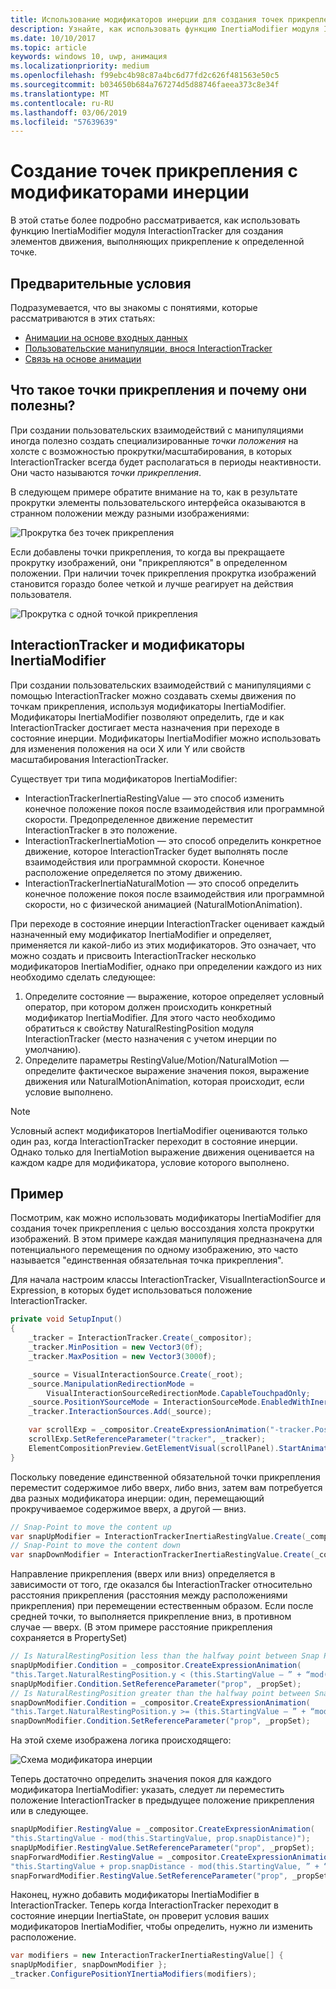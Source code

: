 ```yaml
---
title: Использование модификаторов инерции для создания точек прикрепления
description: Узнайте, как использовать функцию InertiaModifier модуля InteractionTracker для создания элементов движения, выполняющих прикрепление к определенной точке.
ms.date: 10/10/2017
ms.topic: article
keywords: windows 10, uwp, анимация
ms.localizationpriority: medium
ms.openlocfilehash: f99ebc4b98c87a4bc6d77fd2c626f481563e50c5
ms.sourcegitcommit: b034650b684a767274d5d88746faeea373c8e34f
ms.translationtype: MT
ms.contentlocale: ru-RU
ms.lasthandoff: 03/06/2019
ms.locfileid: "57639639"
---
```

# <a name="create-snap-points-with-inertia-modifiers"></a>Создание точек прикрепления с модификаторами инерции

В этой статье более подробно рассматривается, как использовать функцию InertiaModifier модуля InteractionTracker для создания элементов движения, выполняющих прикрепление к определенной точке.

## <a name="prerequisites"></a>Предварительные условия

Подразумевается, что вы знакомы с понятиями, которые рассматриваются в этих статьях:

- [Анимации на основе входных данных](input-driven-animations.md)
- [Пользовательские манипуляции, внося InteractionTracker](interaction-tracker-manipulations.md)
- [Связь на основе анимации](relation-animations.md)

## <a name="what-are-snap-points-and-why-are-they-useful"></a>Что такое точки прикрепления и почему они полезны?

При создании пользовательских взаимодействий с манипуляциями иногда полезно создать специализированные _точки положения_ на холсте с возможностью прокрутки/масштабирования, в которых InteractionTracker всегда будет располагаться в периоды неактивности. Они часто называются _точки прикрепления_.

В следующем примере обратите внимание на то, как в результате прокрутки элементы пользовательского интерфейса оказываются в странном положении между разными изображениями:

![Прокрутка без точек прикрепления](images/animation/snap-points-none.gif)

Если добавлены точки прикрепления, то когда вы прекращаете прокрутку изображений, они "прикрепляются" в определенном положении. При наличии точек прикрепления прокрутка изображений становится гораздо более четкой и лучше реагирует на действия пользователя.

![Прокрутка с одной точкой прикрепления](images/animation/snap-points-single.gif)

## <a name="interactiontracker-and-inertiamodifiers"></a>InteractionTracker и модификаторы InertiaModifier

При создании пользовательских взаимодействий с манипуляциями с помощью InteractionTracker можно создавать схемы движения по точкам прикрепления, используя модификаторы InertiaModifier. Модификаторы InertiaModifier позволяют определить, где и как InteractionTracker достигает места назначения при переходе в состояние инерции. Модификаторы InertiaModifier можно использовать для изменения положения на оси X или Y или свойств масштабирования InteractionTracker.

Существует три типа модификаторов InertiaModifier:

- InteractionTrackerInertiaRestingValue — это способ изменить конечное положение покоя после взаимодействия или программной скорости. Предопределенное движение переместит InteractionTracker в это положение.
- InteractionTrackerInertiaMotion — это способ определить конкретное движение, которое InteractionTracker будет выполнять после взаимодействия или программной скорости. Конечное расположение определяется по этому движению.
- InteractionTrackerInertiaNaturalMotion — это способ определить конечное положение покоя после взаимодействия или программной скорости, но с физической анимацией (NaturalMotionAnimation).

При переходе в состояние инерции InteractionTracker оценивает каждый назначенный ему модификатор InertiaModifier и определяет, применяется ли какой-либо из этих модификаторов. Это означает, что можно создать и присвоить InteractionTracker несколько модификаторов InertiaModifier, однако при определении каждого из них необходимо сделать следующее:

1. Определите состояние — выражение, которое определяет условный оператор, при котором должен происходить конкретный модификатор InertiaModifier. Для этого часто необходимо обратиться к свойству NaturalRestingPosition модуля InteractionTracker (место назначения с учетом инерции по умолчанию).
1. Определите параметры RestingValue/Motion/NaturalMotion — определите фактическое выражение значения покоя, выражение движения или NaturalMotionAnimation, которая происходит, если условие выполнено.

> [!NOTE]
> Условный аспект модификаторов InertiaModifier оцениваются только один раз, когда InteractionTracker переходит в состояние инерции. Однако только для InertiaMotion выражение движения оценивается на каждом кадре для модификатора, условие которого выполнено.

## <a name="example"></a>Пример

Посмотрим, как можно использовать модификаторы InertiaModifier для создания точек прикрепления с целью воссоздания холста прокрутки изображений. В этом примере каждая манипуляция предназначена для потенциального перемещения по одному изображению, это часто называется "единственная обязательная точка прикрепления".

Для начала настроим классы InteractionTracker, VisualInteractionSource и Expression, в которых будет использоваться положение InteractionTracker.

```csharp
private void SetupInput()
{
    _tracker = InteractionTracker.Create(_compositor);
    _tracker.MinPosition = new Vector3(0f);
    _tracker.MaxPosition = new Vector3(3000f);

    _source = VisualInteractionSource.Create(_root);
    _source.ManipulationRedirectionMode =
        VisualInteractionSourceRedirectionMode.CapableTouchpadOnly;
    _source.PositionYSourceMode = InteractionSourceMode.EnabledWithInertia;
    _tracker.InteractionSources.Add(_source);

    var scrollExp = _compositor.CreateExpressionAnimation("-tracker.Position.Y");
    scrollExp.SetReferenceParameter("tracker", _tracker);
    ElementCompositionPreview.GetElementVisual(scrollPanel).StartAnimation("Offset.Y", scrollExp);
}
```

Поскольку поведение единственной обязательной точки прикрепления переместит содержимое либо вверх, либо вниз, затем вам потребуется два разных модификатора инерции: один, перемещающий прокручиваемое содержимое вверх, а другой — вниз.

```csharp
// Snap-Point to move the content up
var snapUpModifier = InteractionTrackerInertiaRestingValue.Create(_compositor);
// Snap-Point to move the content down
var snapDownModifier = InteractionTrackerInertiaRestingValue.Create(_compositor);
```

Направление прикрепления (вверх или вниз) определяется в зависимости от того, где оказался бы InteractionTracker относительно расстояния прикрепления (расстояния между расположениями прикрепления) при перемещении естественным образом. Если после средней точки, то выполняется прикрепление вниз, в противном случае — вверх. (В этом примере расстояние прикрепления сохраняется в PropertySet)

```csharp
// Is NaturalRestingPosition less than the halfway point between Snap Points?
snapUpModifier.Condition = _compositor.CreateExpressionAnimation(
"this.Target.NaturalRestingPosition.y < (this.StartingValue – ” + “mod(this.StartingValue, prop.snapDistance) + prop.snapDistance / 2)");
snapUpModifier.Condition.SetReferenceParameter("prop", _propSet);
// Is NaturalRestingPosition greater than the halfway point between Snap Points?
snapDownModifier.Condition = _compositor.CreateExpressionAnimation(
"this.Target.NaturalRestingPosition.y >= (this.StartingValue – ” + “mod(this.StartingValue, prop.snapDistance) + prop.snapDistance / 2)");
snapDownModifier.Condition.SetReferenceParameter("prop", _propSet);
```

На этой схеме изображена логика происходящего:

![Схема модификатора инерции](images/animation/inertia-modifier-diagram.png)

Теперь достаточно определить значения покоя для каждого модификатора InertiaModifier: указать, следует ли переместить положение InteractionTracker в предыдущее положение прикрепления или в следующее.

```csharp
snapUpModifier.RestingValue = _compositor.CreateExpressionAnimation(
"this.StartingValue - mod(this.StartingValue, prop.snapDistance)");
snapUpModifier.RestingValue.SetReferenceParameter("prop", _propSet);
snapForwardModifier.RestingValue = _compositor.CreateExpressionAnimation(
"this.StartingValue + prop.snapDistance - mod(this.StartingValue, ” + “prop.snapDistance)");
snapForwardModifier.RestingValue.SetReferenceParameter("prop", _propSet);
```

Наконец, нужно добавить модификаторы InertiaModifier в InteractionTracker. Теперь когда InteractionTracker переходит в состояние инерции InertiaState, он проверит условия ваших модификаторов InertiaModifier, чтобы определить, нужно ли изменить расположение.

```csharp
var modifiers = new InteractionTrackerInertiaRestingValue[] { 
snapUpModifier, snapDownModifier };
_tracker.ConfigurePositionYInertiaModifiers(modifiers);
```